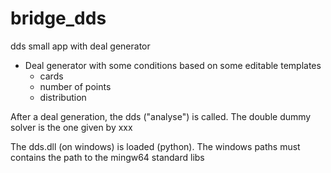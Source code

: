 # bridge_dds
dds small app with deal generator

- Deal generator with some conditions based on some editable templates
  - cards
  - number of points
  - distribution

After a deal generation, the dds ("analyse") is called.
The double dummy solver is the one given by xxx

The dds.dll (on windows) is loaded (python). The windows paths must contains the path to the mingw64 standard libs
